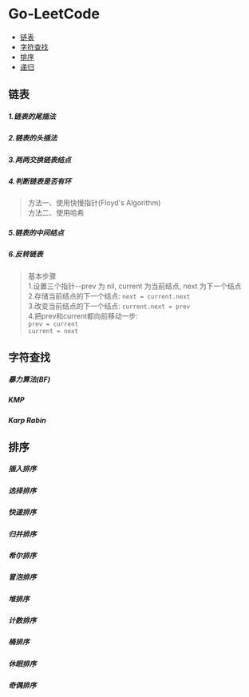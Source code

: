 # Go-LeetCode
- <a href="#linkedlist">链表</a>
- <a href="#string">字符查找</a>
- <a href="#sorting">排序</a>
- <a href="#recursive">递归</a>

## <a name="linkedlist">链表</a>
##### 1.链表的尾插法

##### 2.链表的头插法

##### 3.两两交换链表结点

##### 4.判断链表是否有环
>方法一、使用快慢指针(Floyd's Algorithm)<br />
>方法二、使用哈希<br />
##### 5.链表的中间结点

##### 6.反转链表
> 基本步骤<br />
>1.设置三个指针--prev 为 nil, current 为当前结点, next 为下一个结点<br />
>2.存储当前结点的下一个结点: `next = current.next` <br /> 
>3.改变当前结点的下一个结点: `current.next = prev` <br />
>4.把prev和current都向前移动一步: <br />`prev = current` <br /> `current = next` <br />

## <a name="string">字符查找</a>
##### 暴力算法(BF)

##### KMP

##### Karp Rabin

## <a name="sorting">排序</a>
##### 插入排序

##### 选择排序

##### 快速排序

##### 归并排序

##### 希尔排序

##### 冒泡排序

##### 堆排序

##### 计数排序

##### 桶排序

##### 休眠排序

##### 奇偶排序
